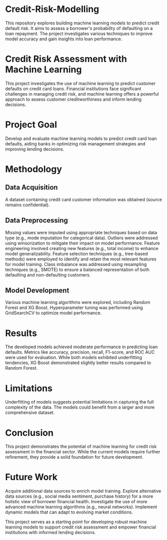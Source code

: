 # Credit-Risk-Modelling
This repository explores building machine learning models to predict credit default risk. It aims to assess a borrower's probability of defaulting on a loan repayment. The project investigates various techniques to improve model accuracy and gain insights into loan performance.

# Credit Risk Assessment with Machine Learning
This project investigates the use of machine learning to predict customer defaults on credit card loans. Financial institutions face significant challenges in managing credit risk, and machine learning offers a powerful approach to assess customer creditworthiness and inform lending decisions.

# Project Goal

Develop and evaluate machine learning models to predict credit card loan defaults, aiding banks in optimizing risk management strategies and improving lending decisions.

# Methodology

## Data Acquisition

A dataset containing credit card customer information was obtained (source remains confidential).

## Data Preprocessing

Missing values were imputed using appropriate techniques based on data type (e.g., mode imputation for categorical data).
Outliers were addressed using winsorization to mitigate their impact on model performance.
Feature engineering involved creating new features (e.g., total income) to enhance model generalizability.
Feature selection techniques (e.g., tree-based methods) were employed to identify and retain the most relevant features for model training.
Class imbalance was addressed using resampling techniques (e.g., SMOTE) to ensure a balanced representation of both defaulting and non-defaulting customers.

## Model Development

Various machine learning algorithms were explored, including Random Forest and XG Boost.
Hyperparameter tuning was performed using GridSearchCV to optimize model performance.

# Results

The developed models achieved moderate performance in predicting loan defaults. Metrics like accuracy, precision, recall, F1-score, and ROC AUC were used for evaluation. While both models exhibited underfitting tendencies, XG Boost demonstrated slightly better results compared to Random Forest.

# Limitations

Underfitting of models suggests potential limitations in capturing the full complexity of the data.
The models could benefit from a larger and more comprehensive dataset.

# Conclusion

This project demonstrates the potential of machine learning for credit risk assessment in the financial sector. While the current models require further refinement, they provide a solid foundation for future development.

# Future Work

Acquire additional data sources to enrich model training.
Explore alternative data sources (e.g., social media sentiment, purchase history) for a more holistic view of borrower financial health.
Investigate the use of more advanced machine learning algorithms (e.g., neural networks).
Implement dynamic models that can adapt to evolving market conditions.

This project serves as a starting point for developing robust machine learning models to support credit risk assessment and empower financial institutions with informed lending decisions.
